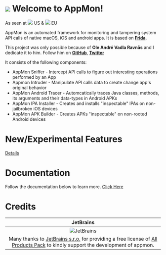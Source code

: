 ![](https://raw.githubusercontent.com/dpnishant/appmon/master/resources/logo.png)
Welcome to AppMon!
==================
As seen at [![](https://www.toolswatch.org/badges/arsenal/2016.svg)](https://www.blackhat.com/us-16/arsenal.html#appmon) US & [![](https://www.toolswatch.org/badges/arsenal/2016.svg)](https://www.blackhat.com/eu-16/arsenal.html#appmon-runtime-security-testing-and-profiling-framework-for-native-apps) EU

AppMon is an automated framework for monitoring and tampering system API calls of native macOS, iOS and android apps. It is based on [**Frida**](http://www.frida.re).

This project was only possible because of **Ole André Vadla Ravnås** and I dedicate it to him. Follow him on [**GitHub**](https://github.com/oleavr), [**Twitter**](https://twitter.com/oleavr)

It consists of the following components:

* AppMon Sniffer - Intercept API calls to figure out interesting operations performed by an App
* Appmon Intruder - Manipulate API calls data to create change app's original behavior
* AppMon Android Tracer - Automcatically traces Java classes, methods, its arguments and their data-types in Android APKs
* AppMon IPA Installer - Creates and installs "inspectable" IPAs on non-jailbroken iOS devices
* AppMon APK Builder - Creates APKs "inspectable" on non-rooted Android devices

New/Experimental Features
=====================
[Details](https://github.com/dpnishant/appmon/wiki/Experimental-Features)


Documentation
=============
Follow the documentation below to learn more.
[Click Here](https://dpnishant.github.com/appmon/)


Credits
=============

|JetBrains|
|:-:|
|![JetBrains](https://github.com/dpnishant/appmon/raw/master/resources/external/jetbrains.png)|
|Many thanks to [JetBrains s.r.o.](https://www.jetbrains.com) for providing a free license of [All Products Pack](https://www.jetbrains.com/store/?fromMenu#edition=personal) to kindly support the development of appmon.|
